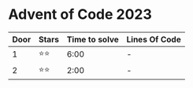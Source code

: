 ﻿# Advent of Code 2023

| Door | Stars | Time to solve | Lines Of Code |
| -- | -- | -- | -- |
| 1 | ⭐⭐ | 6:00 | - |
| 2 | ⭐⭐ | 2:00 | - |
